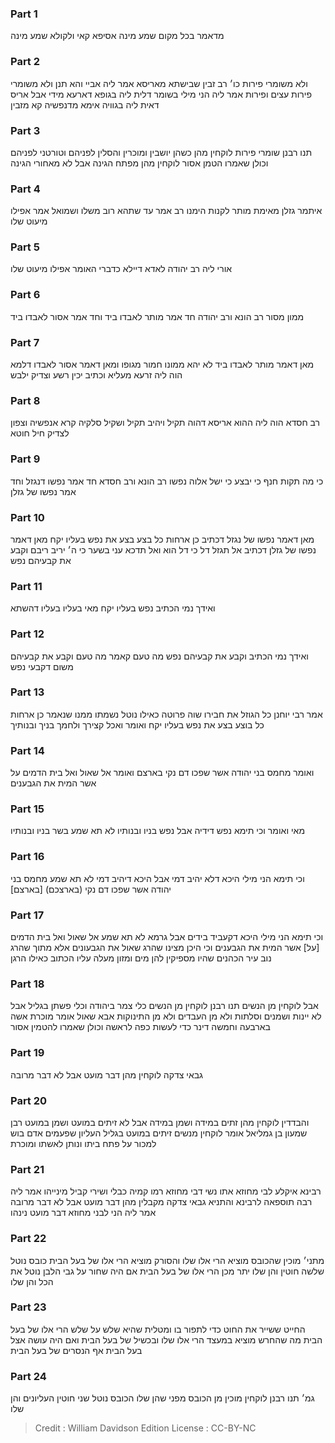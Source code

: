 
### Part 1
מדאמר בכל מקום שמע מינה אסיפא קאי ולקולא שמע מינה

### Part 2
ולא משומרי פירות כו׳ רב זבין שבישתא מאריסא אמר ליה אביי והא תנן ולא משומרי פירות עצים ופירות אמר ליה הני מילי בשומר דלית ליה בגופא דארעא מידי אבל אריס דאית ליה בגוויה אימא מדנפשיה קא מזבין

### Part 3
תנו רבנן שומרי פירות לוקחין מהן כשהן יושבין ומוכרין והסלין לפניהם וטורטני לפניהם וכולן שאמרו הטמן אסור לוקחין מהן מפתח הגינה אבל לא מאחורי הגינה

### Part 4
איתמר גזלן מאימת מותר לקנות הימנו רב אמר עד שתהא רוב משלו ושמואל אמר אפילו מיעוט שלו

### Part 5
אורי ליה רב יהודה לאדא דיילא כדברי האומר אפילו מיעוט שלו

### Part 6
ממון מסור רב הונא ורב יהודה חד אמר מותר לאבדו ביד וחד אמר אסור לאבדו ביד

### Part 7
מאן דאמר מותר לאבדו ביד לא יהא ממונו חמור מגופו ומאן דאמר אסור לאבדו דלמא הוה ליה זרעא מעליא וכתיב יכין רשע וצדיק ילבש

### Part 8
רב חסדא הוה ליה ההוא אריסא דהוה תקיל ויהיב תקיל ושקיל סלקיה קרא אנפשיה וצפון לצדיק חיל חוטא

### Part 9
כי מה תקות חנף כי יבצע כי ישל אלוה נפשו רב הונא ורב חסדא חד אמר נפשו דנגזל וחד אמר נפשו של גזלן

### Part 10
מאן דאמר נפשו של נגזל דכתיב כן ארחות כל בצע בצע את נפש בעליו יקח מאן דאמר נפשו של גזלן דכתיב אל תגזל דל כי דל הוא ואל תדכא עני בשער כי ה׳ יריב ריבם וקבע את קבעיהם נפש

### Part 11
ואידך נמי הכתיב נפש בעליו יקח מאי בעליו בעליו דהשתא

### Part 12
ואידך נמי הכתיב וקבע את קבעיהם נפש מה טעם קאמר מה טעם וקבע את קבעיהם משום דקבעי נפש

### Part 13
אמר רבי יוחנן כל הגוזל את חבירו שוה פרוטה כאילו נוטל נשמתו ממנו שנאמר כן ארחות כל בוצע בצע את נפש בעליו יקח ואומר ואכל קצירך ולחמך בניך ובנותיך

### Part 14
ואומר מחמס בני יהודה אשר שפכו דם נקי בארצם ואומר אל שאול ואל בית הדמים על אשר המית את הגבענים

### Part 15
מאי ואומר וכי תימא נפש דידיה אבל נפש בניו ובנותיו לא תא שמע בשר בניו ובנותיו

### Part 16
וכי תימא הני מילי היכא דלא יהיב דמי אבל היכא דיהיב דמי לא תא שמע מחמס בני יהודה אשר שפכו דם נקי (בארצכם) [בארצם]

### Part 17
וכי תימא הני מילי היכא דקעביד בידים אבל גרמא לא תא שמע אל שאול ואל בית הדמים [על] אשר המית את הגבענים וכי היכן מצינו שהרג שאול את הגבעונים אלא מתוך שהרג נוב עיר הכהנים שהיו מספיקין להן מים ומזון מעלה עליו הכתוב כאילו הרגן

### Part 18
אבל לוקחין מן הנשים תנו רבנן לוקחין מן הנשים כלי צמר ביהודה וכלי פשתן בגליל אבל לא יינות ושמנים וסלתות ולא מן העבדים ולא מן התינוקות אבא שאול אומר מוכרת אשה בארבעה וחמשה דינר כדי לעשות כפה לראשה וכולן שאמרו להטמין אסור

### Part 19
גבאי צדקה לוקחין מהן דבר מועט אבל לא דבר מרובה

### Part 20
והבדדין לוקחין מהן זתים במידה ושמן במידה אבל לא זיתים במועט ושמן במועט רבן שמעון בן גמליאל אומר לוקחין מנשים זיתים במועט בגליל העליון שפעמים אדם בוש למכור על פתח ביתו ונותן לאשתו ומוכרת

### Part 21
רבינא איקלע לבי מחוזא אתו נשי דבי מחוזא רמו קמיה כבלי ושירי קביל מינייהו אמר ליה רבה תוספאה לרבינא והתניא גבאי צדקה מקבלין מהן דבר מועט אבל לא דבר מרובה אמר ליה הני לבני מחוזא דבר מועט נינהו

### Part 22
מתני׳ מוכין שהכובס מוציא הרי אלו שלו והסורק מוציא הרי אלו של בעל הבית כובס נוטל שלשה חוטין והן שלו יתר מכן הרי אלו של בעל הבית אם היה שחור על גבי הלבן נוטל את הכל והן שלו

### Part 23
החייט ששייר את החוט כדי לתפור בו ומטלית שהיא שלש על שלש הרי אלו של בעל הבית מה שהחרש מוציא במעצד הרי אלו שלו ובכשיל של בעל הבית ואם היה עושה אצל בעל הבית אף הנסרים של בעל הבית

### Part 24
גמ׳ תנו רבנן לוקחין מוכין מן הכובס מפני שהן שלו הכובס נוטל שני חוטין העליונים והן שלו

>Credit : William Davidson Edition
>License : CC-BY-NC